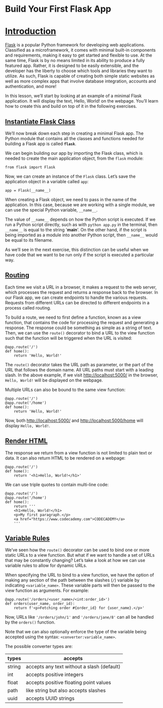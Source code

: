 # Build Your First Flask App

# [Introduction](https://www.codecademy.com/paths/build-python-web-apps-flask/tracks/introduction-to-flask/modules/introduction-to-flask/lessons/flask-build-your-first-app/exercises/introduction)

[Flask](https://flask.palletsprojects.com/en/1.1.x/) 
is a popular Python framework for developing web applications. 
Classified as a microframework, it comes with minimal built-in components and requirements, making it easy to get started and flexible to use. 
At the same time, Flask is by no means limited in its ability to produce a fully featured app. 
Rather, it is designed to be easily extensible, and the developer has the liberty to choose which tools and libraries they want to utilize. 
As such, Flask is capable of creating both simple static websites as well as more complex apps that involve database integration, accounts and authentication, and more!

In this lesson, we’ll start by looking at an example of a minimal Flask application. 
It will display the text, Hello, World! on the webpage. 
You’ll learn how to create this and build on top of it in the following exercises.

## [Instantiate Flask Class](https://www.codecademy.com/paths/build-python-web-apps-flask/tracks/introduction-to-flask/modules/introduction-to-flask/lessons/flask-build-your-first-app/exercises/instantiate-flask-class)

We’ll now break down each step in creating a minimal Flask app. 
The Python module that contains all the classes and functions needed for building a Flask app is called **`flask`**.

We can begin building our app by importing the Flask class, which is needed to create the main application object, from the `flask` module:
```
from flask import Flask
```
Now, we can create an instance of the `Flask` class. 
Let’s save the application object in a variable called `app`:
```
app = Flask(__name__)
```
When creating a Flask object, we need to pass in the name of the application. 
In this case, because we are working with a single module, we can use the special Python variable, `__name__`.

The value of `__name__` depends on how the Python script is executed. 
If we run a Python script directly, such as with `python app.py` in the terminal, then `__name__` is equal to the string '__main__'. 
On the other hand, if the script is being imported as a module into another Python script, then `__name__` would be equal to its filename.

As we’ll see in the next exercise, this distinction can be useful when we have code that we want to be run only if the script is executed a particular way.

## [Routing](https://www.codecademy.com/paths/build-python-web-apps-flask/tracks/introduction-to-flask/modules/introduction-to-flask/lessons/flask-build-your-first-app/exercises/routing)

Each time we visit a URL in a browser, it makes a request to the web server, which processes the request and returns a response back to the browser. 
In our Flask app, we can create endpoints to handle the various requests. 
Requests from different URLs can be directed to different endpoints in a process called routing.

To build a route, we need to first define a function, known as a view function, that contains the code for processing the request and generating a response. 
The response could be something as simple as a string of text. 
Then, we can use the `route()` decorator to bind a URL to the view function such that the function will be triggered when the URL is visited:
```
@app.route('/')
def home():
    return 'Hello, World!'
```
The `route()` decorator takes the URL path as parameter, or the part of the URL that follows the domain name. 
All URL paths must start with a leading slash. 
In the above example, if we visit [http://localhost:5000/](http://localhost:5000) in the browser, `Hello, World!` will be displayed on the webpage.

Multiple URLs can also be bound to the same view function:
```
@app.route('/')
@app.route('/home')
def home():
    return 'Hello, World!'
```
Now, both [http://localhost:5000/](http://localhost:5000) and [http://localhost:5000/home](http://localhost:5000/home) will display `Hello, World!`.

## [Render HTML](https://www.codecademy.com/paths/build-python-web-apps-flask/tracks/introduction-to-flask/modules/introduction-to-flask/lessons/flask-build-your-first-app/exercises/render-html)

The response we return from a view function is not limited to plain text or data. 
It can also return HTML to be rendered on a webpage:
```
@app.route('/')
def home():
    return '<h1>Hello, World!</h1>'
```
We can use triple quotes to contain multi-line code:
```
@app.route('/')
@app.route('/home')
def home():
    return '''
    <h1>Hello, World!</h1>
    <p>My first paragraph.</p>
    <a href="https://www.codecademy.com">CODECADEMY</a>
    '''
```

## [Variable Rules](https://www.codecademy.com/paths/build-python-web-apps-flask/tracks/introduction-to-flask/modules/introduction-to-flask/lessons/flask-build-your-first-app/exercises/variable-rules)

We’ve seen how the `route()` decorator can be used to bind one or more static URLs to a view function. 
But what if we want to handle a set of URLs that may be constantly changing? 
Let’s take a look at how we can use variable rules to allow for dynamic URLs.

When specifying the URL to bind to a view function, we have the option of making any section of the path between the slashes (`/`) variable by indicating `<variable_name>`. 
These variable parts will then be passed to the view function as arguments. 
For example:
```
@app.route('/orders/<user_name>/<int:order_id>')
def orders(user_name, order_id):
    return f'<p>Fetching order #{order_id} for {user_name}.</p>'
```
Now, URLs like `'/orders/john/1'` and `'/orders/jane/8'` can all be handled by the `orders()` function.

Note that we can also optionally enforce the type of the variable being accepted using the syntax: `<converter:variable_name>`. 

The possible converter types are:

types | accepts
--- | --- |
string | accepts any text without a slash (default)
int |	accepts positive integers
float |	accepts positive floating point values
path | like string but also accepts slashes
uuid | accepts UUID strings

